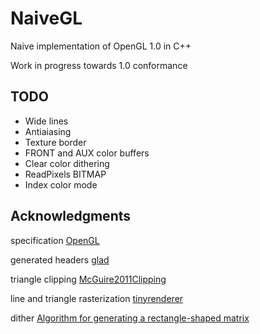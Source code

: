 # NaiveGL

Naive implementation of OpenGL 1.0 in C++

Work in progress towards 1.0 conformance

## TODO

* Wide lines
* Antiaiasing
* Texture border
* FRONT and AUX color buffers
* Clear color dithering
* ReadPixels BITMAP
* Index color mode

## Acknowledgments

specification [OpenGL](https://registry.khronos.org/OpenGL/specs/gl/glspec10.pdf)

generated headers [glad](https://github.com/Dav1dde/glad)

triangle clipping [McGuire2011Clipping](https://casual-effects.com/research/McGuire2011Clipping/index.html)

line and triangle rasterization [tinyrenderer](https://github.com/ssloy/tinyrenderer)

dither [Algorithm for generating a rectangle-shaped matrix](https://bisqwit.iki.fi/story/howto/dither/jy/)
